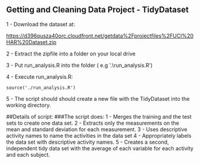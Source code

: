 ## Getting and Cleaning Data Project - TidyDataset

1 - Download the dataset at:
 
  https://d396qusza40orc.cloudfront.net/getdata%2Fprojectfiles%2FUCI%20HAR%20Dataset.zip

2 - Extract the zipfile into a folder on your local drive

3 - Put run_analysis.R into the folder ( e.g '.\run_analysis.R')

4 - Execute run_analysis.R:

```{r}
source('./run_analysis.R')
```

5 - The script should should create a new file with the TidyDataset into the working directory.

##Details of script:
###The script does:
1 - Merges the training and the test sets to create one data set.
2 - Extracts only the measurements on the mean and standard deviation for each measurement. 
3 - Uses descriptive activity names to name the activities in the data set
4 - Appropriately labels the data set with descriptive activity names. 
5 - Creates a second, independent tidy data set with the average of each variable for each activity and each subject. 
